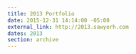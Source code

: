 ```yaml
---
title: 2013 Portfolio
date: 2015-12-31 14:14:00 -05:00
external_link: http://2013.sawyerh.com
dates: 2013
section: archive
---
```


